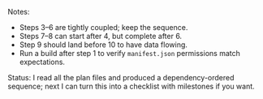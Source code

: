 <!-- 

1) MV3 permissions/manifest
- File: `mv-ff90a897.plan.md`
- Why first: unlocks APIs (offscreen, storage, alarms, tabs) used by later steps.

2) Dexie IndexedDB layer
- File: `dex-0e7988b1.plan.md`
- Foundation for pages/chunks/images/settings/miniSearchIndex/queue used everywhere. -->

<!-- 3) Background service worker (queue, alarms, router)
- File: `mv-e488f233.plan.md`
- Needs DB ready; will orchestrate offscreen/worker and enforce gates. -->

<!-- 4) Offscreen document + bridge
- File: `off-65c3ad37.plan.md`
- Required for model/embedding and search work without UI. -->
<!-- 
5) Model download & caching
- File: `model-08a15642.plan.md`
- Gating readiness for embeddings; integrates with background/offscreen. -->

<!-- 6) Embedding worker
- File: `embed-65e80471.plan.md`
- Depends on model readiness and offscreen bridge; writes embeddings to DB. -->

<!-- 7) MiniSearch sparse index
- File: `min-a5218e06.plan.md`
- Uses DB, offscreen execution; provides sparse search. -->

<!-- 8) Hybrid search orchestration
- File: `hybrid-e01febc8.plan.md`
- Combines dense (worker) + sparse (MiniSearch); used by UI. -->

<!-- 9) Content script extraction
- File: `content-a2392710.plan.md`
- Uses privacy gates from `chrome.storage.local`; enqueues to background. -->

<!-- 10) History search page (UI)
- File: `history-0c59b28a.plan.md`
- Consumes hybrid search, settings, and clear actions. -->

<!-- 11) Privacy controls & data wipe
- File: `privacy-28f7dc51.plan.md`
- Builds on settings/DB/background; adds wipe/allow/deny and guards. -->

<!-- 12) Popup CTA + status
- File: `popup-0333d618.plan.md`
- Final polish; reads small flags and opens history page. -->

Notes:
- Steps 3–6 are tightly coupled; keep the sequence. 
- Steps 7–8 can start after 4, but complete after 6.
- Step 9 should land before 10 to have data flowing.
- Run a build after step 1 to verify `manifest.json` permissions match expectations.

Status: I read all the plan files and produced a dependency-ordered sequence; next I can turn this into a checklist with milestones if you want.